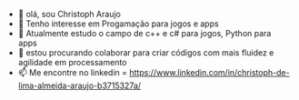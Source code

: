 - 👋 olá, sou Christoph Araujo
- 👀 Tenho interesse em Progamação para jogos e apps
- 🌱 Atualmente estudo o campo de c++ e c# para jogos, Python para apps
- 💞️ estou procurando colaborar para criar códigos com mais fluidez e agilidade em processamento
- 📫 Me encontre no linkedin = https://www.linkedin.com/in/christoph-de-lima-almeida-araujo-b3715327a/

<!---
ChristophAraujo/ChristophAraujo is a ✨ special ✨ repository because its `README.md` (this file) appears on your GitHub profile.
You can click the Preview link to take a look at your changes.
--->
